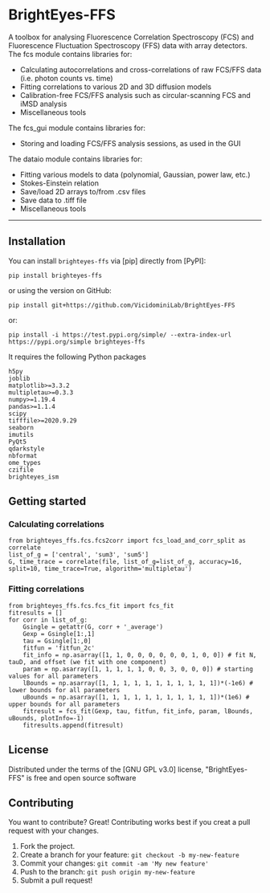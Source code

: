 # BrightEyes-FFS

A toolbox for analysing Fluorescence Correlation Spectroscopy (FCS) and Fluorescence Fluctuation Spectroscopy (FFS) data with array detectors.
The fcs module contains libraries for:

* Calculating autocorrelations and cross-correlations of raw FCS/FFS data (i.e. photon counts vs. time)
* Fitting correlations to various 2D and 3D diffusion models
* Calibration-free FCS/FFS analysis such as circular-scanning FCS and iMSD analysis
* Miscellaneous tools

The fcs_gui module contains libraries for:

* Storing and loading FCS/FFS analysis sessions, as used in the GUI

The dataio module contains libraries for:

* Fitting various models to data (polynomial, Gaussian, power law, etc.)
* Stokes-Einstein relation
* Save/load 2D arrays to/from .csv files
* Save data to .tiff file
* Miscellaneous tools

----------------------------------

## Installation

You can install `brighteyes-ffs` via [pip] directly from [PyPI]:

    pip install brighteyes-ffs

or using the version on GitHub:

    pip install git+https://github.com/VicidominiLab/BrightEyes-FFS
	
or:
	
	pip install -i https://test.pypi.org/simple/ --extra-index-url https://pypi.org/simple brighteyes-ffs

It requires the following Python packages

    h5py
	joblib
	matplotlib>=3.3.2
	multipletau>=0.3.3
	numpy>=1.19.4
	pandas>=1.1.4
	scipy
	tifffile>=2020.9.29
	seaborn
	imutils
	PyQt5
	qdarkstyle
	nbformat
	ome_types
	czifile
	brighteyes_ism

## Getting started 

### Calculating correlations

	from brighteyes_ffs.fcs.fcs2corr import fcs_load_and_corr_split as correlate
	list_of_g = ['central', 'sum3', 'sum5']
	G, time_trace = correlate(file, list_of_g=list_of_g, accuracy=16, split=10, time_trace=True, algorithm='multipletau')
	
### Fitting correlations

	from brighteyes_ffs.fcs.fcs_fit import fcs_fit
	fitresults = []
	for corr in list_of_g:
		Gsingle = getattr(G, corr + '_average')
		Gexp = Gsingle[1:,1]
		tau = Gsingle[1:,0]
		fitfun = 'fitfun_2c'
		fit_info = np.asarray([1, 1, 0, 0, 0, 0, 0, 0, 1, 0, 0]) # fit N, tauD, and offset (we fit with one component)
		param = np.asarray([1, 1, 1, 1, 1, 0, 0, 3, 0, 0, 0]) # starting values for all parameters
		lBounds = np.asarray([1, 1, 1, 1, 1, 1, 1, 1, 1, 1, 1])*(-1e6) # lower bounds for all parameters
		uBounds = np.asarray([1, 1, 1, 1, 1, 1, 1, 1, 1, 1, 1])*(1e6) # upper bounds for all parameters
		fitresult = fcs_fit(Gexp, tau, fitfun, fit_info, param, lBounds, uBounds, plotInfo=-1)
		fitresults.append(fitresult)

## License

Distributed under the terms of the [GNU GPL v3.0] license,
"BrightEyes-FFS" is free and open source software

## Contributing

You want to contribute? Great!
Contributing works best if you creat a pull request with your changes.

1. Fork the project.
2. Create a branch for your feature: `git checkout -b my-new-feature`
3. Commit your changes: `git commit -am 'My new feature'`
4. Push to the branch: `git push origin my-new-feature`
5. Submit a pull request!
